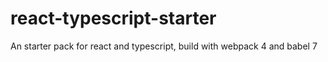 # react-typescript-starter
An starter pack for react and typescript, build with webpack 4 and babel 7

